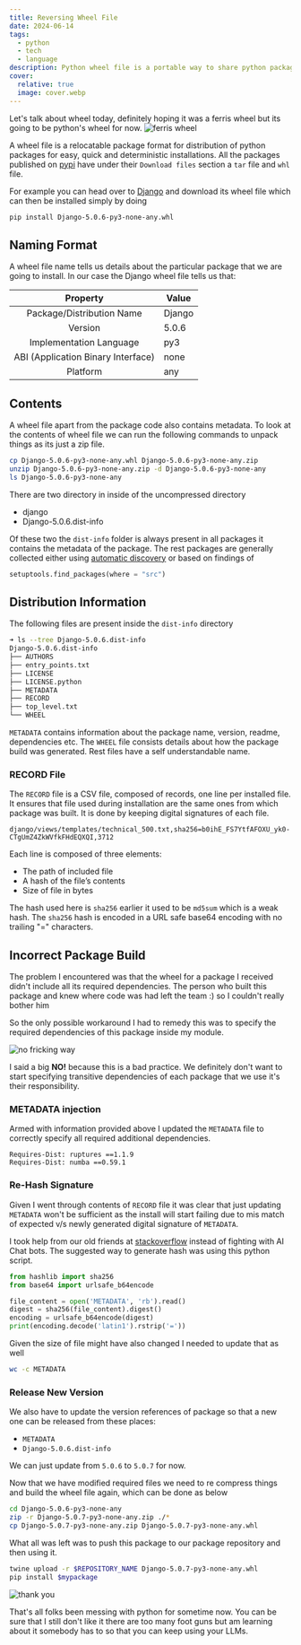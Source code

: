```yaml
---
title: Reversing Wheel File
date: 2024-06-14
tags:
  - python
  - tech
  - language
description: Python wheel file is a portable way to share python packages. The file from top looks very opaque but its possible to modify it based on requirements using a little bit of reverse engineering.
cover:
  relative: true
  image: cover.webp
---
```


Let's talk about wheel today, definitely hoping it was a ferris wheel but its going to be python's wheel for now.
![ferris wheel](https://i.giphy.com/media/v1.Y2lkPTc5MGI3NjExcTJkYjkwY2doNmxkM21lb3FzaGlvNjNwaGlrM20zMXVjeXNwMjVjbiZlcD12MV9pbnRlcm5hbF9naWZfYnlfaWQmY3Q9Zw/WO58RdwZFxTQ37dicR/giphy.gif)

A wheel file is a relocatable package format for distribution of python packages for easy, quick and deterministic installations. All the packages published on [pypi](https://pypi.org) have under their `Download files` section a `tar` file and `whl` file.

For example you can head over to [Django](https://pypi.org/project/Django/#files) and download its wheel file which can then be installed simply by doing
```bash
pip install Django-5.0.6-py3-none-any.whl
```

## Naming Format
A wheel file name tells us details about the particular package that we are going to install. In our case the Django wheel file tells us that:

|              Property              | Value  |
| :--------------------------------: | ------ |
|     Package/Distribution Name      | Django |
|              Version               | 5.0.6  |
|      Implementation Language       | py3    |
| ABI (Application Binary Interface) | none   |
|              Platform              | any    |

## Contents
A wheel file apart from the package code also contains metadata. To look at the contents of wheel file we can run the following commands to unpack things as its just a zip file.

```bash
cp Django-5.0.6-py3-none-any.whl Django-5.0.6-py3-none-any.zip
unzip Django-5.0.6-py3-none-any.zip -d Django-5.0.6-py3-none-any
ls Django-5.0.6-py3-none-any
```

There are two directory in inside of the uncompressed directory
- django
- Django-5.0.6.dist-info

Of these two the `dist-info` folder is always present in all packages it contains the metadata of the package. The rest packages are generally collected either using [automatic discovery](https://setuptools.pypa.io/en/latest/userguide/package_discovery.html#automatic-discovery) or based on findings of

```python
setuptools.find_packages(where = "src")
```

## Distribution Information
The following files are present inside the `dist-info` directory

```bash
➜ ls --tree Django-5.0.6.dist-info
Django-5.0.6.dist-info
├── AUTHORS
├── entry_points.txt
├── LICENSE
├── LICENSE.python
├── METADATA
├── RECORD
├── top_level.txt
└── WHEEL
```

`METADATA` contains information about the package name, version, readme, dependencies etc. The `WHEEL` file consists details about how the package build was generated. Rest files have a self understandable name.

### RECORD File
The `RECORD` file is a CSV file, composed of records, one line per installed file. It ensures that file used during installation are the same ones from which package was built. It is done by keeping digital signatures of each file.

```
django/views/templates/technical_500.txt,sha256=b0ihE_FS7YtfAFOXU_yk0-CTgUmZ4ZkWVfkFHdEQXQI,3712
```

Each line is composed of three elements:
- The path of included file
- A hash of the file’s contents
- Size of file in bytes

The hash used here is `sha256` earlier it used to be `md5sum` which is a weak hash. The `sha256` hash is encoded in a URL safe base64 encoding with no trailing "=" characters.

## Incorrect Package Build
The problem I encountered was that the wheel for a package I received didn't include all its required dependencies. The person who built this package and knew where code was had left the team :) so I couldn't really bother him

So the only possible workaround I had to remedy this was to specify the required dependencies of this package inside my module.

![no fricking way](https://i.giphy.com/media/v1.Y2lkPTc5MGI3NjExZG51dmNqcmduOHk2OGJvdGkzbnhxajJmaWxpcGJ0MXBpcnZsMTg4ayZlcD12MV9pbnRlcm5hbF9naWZfYnlfaWQmY3Q9Zw/5xtDarC0XyqmUhD5eDK/giphy.gif)

I said a big **NO!** because this is a bad practice. We definitely don't want to start specifying transitive dependencies of each package that we use it's their responsibility.

### METADATA injection
Armed with information provided above I updated the `METADATA` file to correctly specify all required additional dependencies.

```
Requires-Dist: ruptures ==1.1.9
Requires-Dist: numba ==0.59.1
```

### Re-Hash Signature
Given I went through contents of `RECORD` file it was clear that just updating `METADATA` won't be sufficient as the install will start failing due to mis match of expected v/s newly generated digital signature of `METADATA`.

I took help from our old friends at [stackoverflow](https://stackoverflow.com/a/55906133/13854616) instead of fighting with AI Chat bots. The suggested way to generate hash was using this python script.
```python
from hashlib import sha256
from base64 import urlsafe_b64encode

file_content = open('METADATA', 'rb').read()
digest = sha256(file_content).digest()
encoding = urlsafe_b64encode(digest)
print(encoding.decode('latin1').rstrip('='))
```

Given the size of file might have also changed I needed to update that as well
```bash
wc -c METADATA
```
### Release New Version
We also have to update the version references of package so that a new one can be released from these places:
- `METADATA`
- `Django-5.0.6.dist-info`

We can just update from `5.0.6` to `5.0.7` for now.

Now that we have modified required files we need to re compress things and build the wheel file again, which can be done as below
```bash
cd Django-5.0.6-py3-none-any
zip -r Django-5.0.7-py3-none-any.zip ./*
cp Django-5.0.7-py3-none-any.zip Django-5.0.7-py3-none-any.whl
```

What all was left was to push this package to our package repository and then using it.
```bash
twine upload -r $REPOSITORY_NAME Django-5.0.7-py3-none-any.whl
pip install $mypackage
```

![thank you](https://i.giphy.com/media/v1.Y2lkPTc5MGI3NjExNmgzY3Z2ZnhkODhkMmJzZTd0YmdpMjdiZmFqZGE2MWM2d3VubXpvcyZlcD12MV9pbnRlcm5hbF9naWZfYnlfaWQmY3Q9Zw/mP3Xyab9FgurhvSnlU/giphy.gif)

That's all folks been messing with python for sometime now. You can be sure that I still don't like it there are too many foot guns but am learning about it somebody has to so that you can keep using your LLMs.
